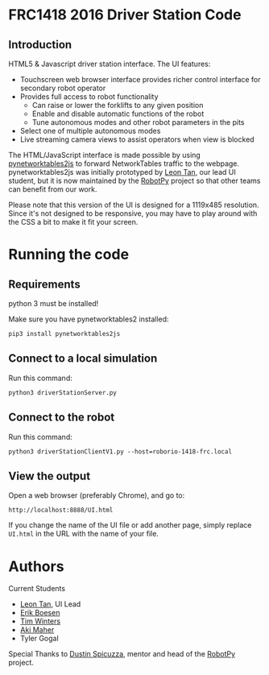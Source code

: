 FRC1418 2016 Driver Station Code
================================

Introduction
------------

HTML5 & Javascript driver station interface. The
UI features:

* Touchscreen web browser interface provides richer control interface for secondary robot operator
* Provides full access to robot functionality
  * Can raise or lower the forklifts to any given position
  * Enable and disable automatic functions of the robot
  * Tune autonomous modes and other robot parameters in the pits
* Select one of multiple autonomous modes
* Live streaming camera views to assist operators when view is blocked

The HTML/JavaScript interface is made possible by using [pynetworktables2js](https://github.com/robotpy/pynetworktables2js) to forward NetworkTables traffic to the webpage. pynetworktables2js was initially prototyped by [Leon Tan](https://github.com/lleontan), our lead UI student, but it is now maintained by the [RobotPy](http://github.com/robotpy) project so that other teams can benefit from our work.

Please note that this version of the UI is designed for a 1119x485 resolution. Since it's not designed to be responsive, you may have to play around with the CSS a bit to make it fit your screen.

Running the code
================

Requirements
------------

python 3 must be installed!

Make sure you have pynetworktables2 installed:

    pip3 install pynetworktables2js

Connect to a local simulation
-----------------------------

Run this command:

    python3 driverStationServer.py

Connect to the robot
--------------------

Run this command:

    python3 driverStationClientV1.py --host=roborio-1418-frc.local

View the output
---------------

Open a web browser (preferably Chrome), and go to:

    http://localhost:8888/UI.html

If you change the name of the UI file or add another page, simply replace `UI.html` in the URL with the name of your file.


Authors
=======

Current Students

* [Leon Tan](https://github.com/lleontan), UI Lead
* [Erik Boesen](https://github.com/ErikBoesen)
* [Tim Winters](https://github.com/Twinters007)
* [Aki Maher](https://github.com/17mahera)
* Tyler Gogal

Special Thanks to [Dustin Spicuzza](https://github.com/virtuald), mentor and head of the [RobotPy](http://github.com/robotpy) project.
